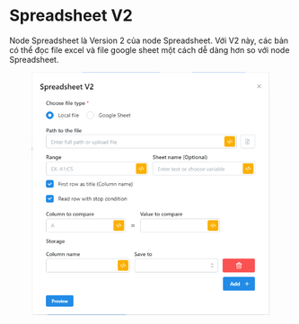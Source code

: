 # Spreadsheet V2

Node Spreadsheet là Version 2 của node Spreadsheet. Với V2 này, các bản có thể đọc file excel và file google sheet một cách dễ dàng hơn so với node Spreadsheet.

<figure><img src="../../.gitbook/assets/image (22).png" alt=""><figcaption></figcaption></figure>
